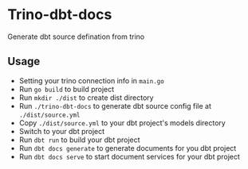 # Trino-dbt-docs
Generate dbt source defination from trino

## Usage
- Setting your trino connection info in `main.go`
- Run `go build` to build project
- Run `mkdir ./dist` to create dist directory
- Run `./trino-dbt-docs` to generate dbt source config file at `./dist/source.yml`
- Copy `./dist/source.yml` to your dbt project's models directory
- Switch to your dbt project 
- Run `dbt run` to build your dbt project
- Run `dbt docs generate` to generate documents for you dbt project
- Run `dbt docs serve` to start document services for your dbt project
